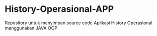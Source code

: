 # History-Operasional-APP
Repository untuk menyimpan source code Aplikasi History Operasional menggunakan JAVA OOP
